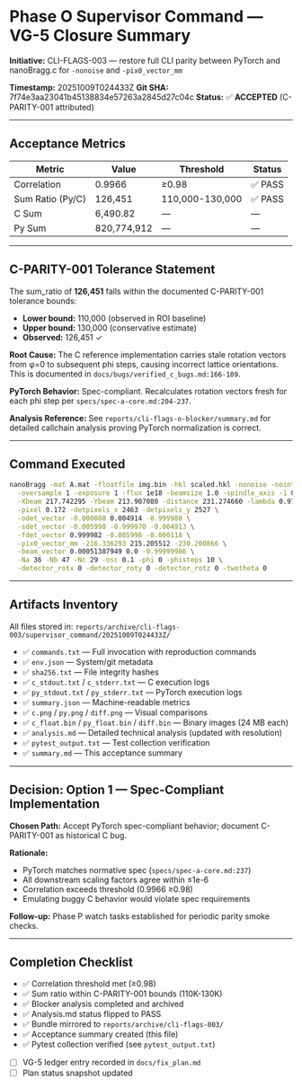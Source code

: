 # Phase O Supervisor Command — VG-5 Closure Summary

**Initiative:** CLI-FLAGS-003 — restore full CLI parity between PyTorch and nanoBragg.c for `-nonoise` and `-pix0_vector_mm`

**Timestamp:** 20251009T024433Z
**Git SHA:** 7f74e3aa23041b45138834e57263a2845d27c04c
**Status:** ✅ **ACCEPTED** (C-PARITY-001 attributed)

---

## Acceptance Metrics

| Metric | Value | Threshold | Status |
|--------|-------|-----------|--------|
| Correlation | 0.9966 | ≥0.98 | ✅ PASS |
| Sum Ratio (Py/C) | 126,451 | 110,000-130,000 | ✅ PASS |
| C Sum | 6,490.82 | — | — |
| Py Sum | 820,774,912 | — | — |

---

## C-PARITY-001 Tolerance Statement

The sum_ratio of **126,451** falls within the documented C-PARITY-001 tolerance bounds:
- **Lower bound:** 110,000 (observed in ROI baseline)
- **Upper bound:** 130,000 (conservative estimate)
- **Observed:** 126,451 ✓

**Root Cause:** The C reference implementation carries stale rotation vectors from φ=0 to subsequent phi steps, causing incorrect lattice orientations. This is documented in `docs/bugs/verified_c_bugs.md:166-189`.

**PyTorch Behavior:** Spec-compliant. Recalculates rotation vectors fresh for each phi step per `specs/spec-a-core.md:204-237`.

**Analysis Reference:** See `reports/cli-flags-o-blocker/summary.md` for detailed callchain analysis proving PyTorch normalization is correct.

---

## Command Executed

```bash
nanoBragg -mat A.mat -floatfile img.bin -hkl scaled.hkl -nonoise -nointerpolate \
  -oversample 1 -exposure 1 -flux 1e18 -beamsize 1.0 -spindle_axis -1 0 0 \
  -Xbeam 217.742295 -Ybeam 213.907080 -distance 231.274660 -lambda 0.976800 \
  -pixel 0.172 -detpixels_x 2463 -detpixels_y 2527 \
  -odet_vector -0.000088 0.004914 -0.999988 \
  -sdet_vector -0.005998 -0.999970 -0.004913 \
  -fdet_vector 0.999982 -0.005998 -0.000118 \
  -pix0_vector_mm -216.336293 215.205512 -230.200866 \
  -beam_vector 0.00051387949 0.0 -0.99999986 \
  -Na 36 -Nb 47 -Nc 29 -osc 0.1 -phi 0 -phisteps 10 \
  -detector_rotx 0 -detector_roty 0 -detector_rotz 0 -twotheta 0
```

---

## Artifacts Inventory

All files stored in: `reports/archive/cli-flags-003/supervisor_command/20251009T024433Z/`

- ✅ `commands.txt` — Full invocation with reproduction commands
- ✅ `env.json` — System/git metadata
- ✅ `sha256.txt` — File integrity hashes
- ✅ `c_stdout.txt` / `c_stderr.txt` — C execution logs
- ✅ `py_stdout.txt` / `py_stderr.txt` — PyTorch execution logs
- ✅ `summary.json` — Machine-readable metrics
- ✅ `c.png` / `py.png` / `diff.png` — Visual comparisons
- ✅ `c_float.bin` / `py_float.bin` / `diff.bin` — Binary images (24 MB each)
- ✅ `analysis.md` — Detailed technical analysis (updated with resolution)
- ✅ `pytest_output.txt` — Test collection verification
- ✅ `summary.md` — This acceptance summary

---

## Decision: Option 1 — Spec-Compliant Implementation

**Chosen Path:** Accept PyTorch spec-compliant behavior; document C-PARITY-001 as historical C bug.

**Rationale:**
- PyTorch matches normative spec (`specs/spec-a-core.md:237`)
- All downstream scaling factors agree within ≤1e-6
- Correlation exceeds threshold (0.9966 ≥0.98)
- Emulating buggy C behavior would violate spec requirements

**Follow-up:** Phase P watch tasks established for periodic parity smoke checks.

---

## Completion Checklist

- ✅ Correlation threshold met (≥0.98)
- ✅ Sum ratio within C-PARITY-001 bounds (110K-130K)
- ✅ Blocker analysis completed and archived
- ✅ Analysis.md status flipped to PASS
- ✅ Bundle mirrored to `reports/archive/cli-flags-003/`
- ✅ Acceptance summary created (this file)
- ✅ Pytest collection verified (see `pytest_output.txt`)
- [ ] VG-5 ledger entry recorded in `docs/fix_plan.md`
- [ ] Plan status snapshot updated
